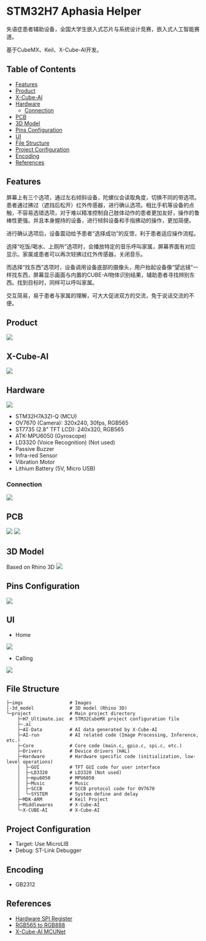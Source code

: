 # STM32H7 Aphasia Helper
失语症患者辅助设备，全国大学生嵌入式芯片与系统设计竞赛，嵌入式人工智能赛道。

基于CubeMX、Keil、X-Cube-AI开发。

## Table of Contents
- [Features](#features)
- [Product](#product)
- [X-Cube-AI](#x-cube-ai)
- [Hardware](#hardware)
  - [Connection](#connection)
- [PCB](#pcb)
- [3D Model](#3d-model)
- [Pins Configuration](#pins-configuration)
- [UI](#ui)
- [File Structure](#file-structure)
- [Project Configuration](#project-configuration)
- [Encoding](#encoding)
- [References](#references)

## Features
屏幕上有三个选项，通过左右倾斜设备，陀螺仪会读取角度，切换不同的带选项。患者通过拂过（遮挡后松开）红外传感器，进行确认选项。相比手机等设备的点触，不容易选错选项，对于难以精准控制自己肢体动作的患者更加友好，操作的鲁棒性更强。并且本身握持的设备，进行倾斜设备和手指拂动的操作，更加简便。

进行确认选项后，设备震动给予患者“选择成功”的反馈，利于患者适应操作流程。

选择“吃饭/喝水、上厕所”选项时，会播放特定的音乐呼叫家属，屏幕界面有对应显示。家属或患者可以再次轻拂过红外传感器，关闭音乐。

而选择“找东西”选项时，设备调用设备底部的摄像头，用户抬起设备像“望远镜”一样找东西，屏幕显示画面与内置的CUBE-AI物体识别结果，辅助患者寻找辨别东西。找到目标时，同样可以呼叫家属。

交互简易，易于患者与家属的理解，可大大促进双方的交流，免于说话交流的不便。

## Product
![](./imgs/product.png)

## X-Cube-AI
![](./imgs/AI.png)

## Hardware
![](./imgs/peripherals.png)
- STM32H7A3ZI-Q (MCU)
- OV7670 (Camera): 320x240, 30fps, RGB565
- ST7735 (2.8" TFT LCD): 240x320, RGB565
- ATK-MPU6050 (Gyroscope)
- LD3320 (Voice Recognition) (Not used)
- Passive Buzzer
- Infra-red Sensor
- Vibration Motor
- Lithium Battery (5V, Micro USB)

### Connection
![](./imgs/connection.png)

## PCB
![](./imgs/schematic.png)
![](./imgs/PCB.svg)

## 3D Model
Based on Rhino 3D
![](./imgs/3d_modeling.png)

## Pins Configuration
![](./imgs/pins.png)

## UI
- Home 

![](./imgs/UI/choose_eat.jpg)

- Calling

![](./imgs/UI/call_eat.jpg)

## File Structure
```shell
├─imgs                 # Images
|-3d_model             # 3D model (Rhino 3D)
└─project              # Main project directory
    ├─H7_Ultimate.ioc  # STM32CubeMX project configuration file
    ├─.ai
    ├─AI-Data          # AI data generated by X-Cube-AI
    ├─AI-run           # AI related code (Image Processing, Inference, etc.)
    ├─Core             # Core code (main.c, gpio.c, spi.c, etc.)
    ├─Drivers          # Device drivers (HAL)
    ├─Hardware         # Hardware specific code (initialization, low-level operations)
    │  ├─GUI           # TFT GUI code for user interface
    │  ├─LD3320        # LD3320 (Not used)    
    │  ├─mpu6050       # MPU6050
    │  ├─Music         # Music
    │  ├─SCCB          # SCCB protocol code for OV7670
    │  └─SYSTEM        # System define and delay
    ├─MDK-ARM          # Keil Project
    ├─Middlewares      # X-Cube-AI
    └─X-CUBE-AI        # X-Cube-AI
```  

## Project Configuration
- Target: Use MicroLIB
- Debug: ST-Link Debugger

## Encoding
- GB2312

## References
- [Hardware SPI Register](https://www.armbbs.cn/forum.php?mod=viewthread&tid=117991)
- [RGB565 to RGB888](https://stackoverflow.com/questions/2442576/how-does-one-convert-16-bit-rgb565-to-24-bit-rgb888)
- [X-Cube-AI MCUNet](https://github.com/mit-han-lab/mcunet)
